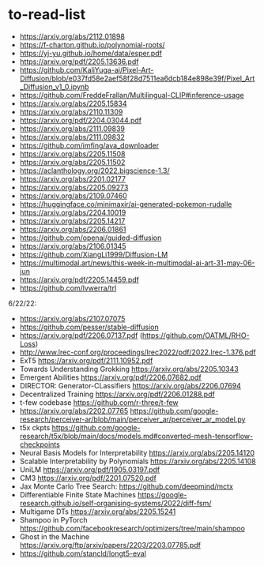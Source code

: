 # to-read-list


- https://arxiv.org/abs/2112.01898
- https://f-charton.github.io/polynomial-roots/
- https://yj-yu.github.io/home/data/esper.pdf
- https://arxiv.org/pdf/2205.13636.pdf
- https://github.com/KaliYuga-ai/Pixel-Art-Diffusion/blob/e037fd58e2aef58f28d7511ea6dcb184e898e39f/Pixel_Art_Diffusion_v1_0.ipynb
- https://github.com/FreddeFrallan/Multilingual-CLIP#inference-usage
- https://arxiv.org/abs/2205.15834
- https://arxiv.org/abs/2110.11309
- https://arxiv.org/pdf/2204.03044.pdf
- https://arxiv.org/abs/2111.09839
- https://arxiv.org/abs/2111.09832
- https://github.com/imfing/ava_downloader
- https://arxiv.org/abs/2205.11508
- https://arxiv.org/abs/2205.11502
- https://aclanthology.org/2022.bigscience-1.3/
- https://arxiv.org/abs/2201.02177
- https://arxiv.org/abs/2205.09273
- https://arxiv.org/abs/2109.07460
- https://huggingface.co/minimaxir/ai-generated-pokemon-rudalle
- https://arxiv.org/abs/2204.10019
- https://arxiv.org/abs/2205.14217
- https://arxiv.org/abs/2206.01861
- https://github.com/openai/guided-diffusion
- https://arxiv.org/abs/2106.01345
- https://github.com/XiangLi1999/Diffusion-LM
- https://multimodal.art/news/this-week-in-multimodal-ai-art-31-may-06-jun
- https://arxiv.org/pdf/2205.14459.pdf
- https://github.com/lvwerra/trl


6/22/22:
- https://arxiv.org/abs/2107.07075
- https://github.com/pesser/stable-diffusion
- https://arxiv.org/pdf/2206.07137.pdf (https://github.com/OATML/RHO-Loss)
- http://www.lrec-conf.org/proceedings/lrec2022/pdf/2022.lrec-1.376.pdf
- ExT5 https://arxiv.org/pdf/2111.10952.pdf
- Towards Understanding Grokking https://arxiv.org/abs/2205.10343
- Emergent Abilities https://arxiv.org/pdf/2206.07682.pdf
- DIRECTOR: Generator-CLassifiers https://arxiv.org/abs/2206.07694
- Decentralized Training https://arxiv.org/pdf/2206.01288.pdf
- t-few codebase https://github.com/r-three/t-few
- https://arxiv.org/abs/2202.07765 https://github.com/google-research/perceiver-ar/blob/main/perceiver_ar/perceiver_ar_model.py
- t5x ckpts https://github.com/google-research/t5x/blob/main/docs/models.md#converted-mesh-tensorflow-checkpoints
- Neural Basis Models for Interpretability https://arxiv.org/abs/2205.14120
- Scalable Interpretability by Polynomials https://arxiv.org/abs/2205.14108
- UniLM https://arxiv.org/pdf/1905.03197.pdf
- CM3 https://arxiv.org/pdf/2201.07520.pdf
- Jax Monte Carlo Tree Search: https://github.com/deepmind/mctx
- Differentiable Finite State Machines https://google-research.github.io/self-organising-systems/2022/diff-fsm/
- Multigame DTs https://arxiv.org/abs/2205.15241
- Shampoo in PyTorch https://github.com/facebookresearch/optimizers/tree/main/shampoo
- Ghost in the Machine https://arxiv.org/ftp/arxiv/papers/2203/2203.07785.pdf
- https://github.com/stancld/longt5-eval





